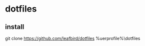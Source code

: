 dotfiles
========

install
-------
  git clone https://github.com/leafbird/dotfiles %uerprofile%\dotfiles
  
